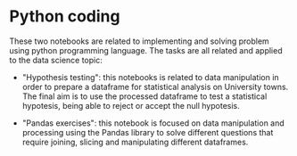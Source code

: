 # Python coding

These two notebooks are related to implementing and solving problem using python programming language. The tasks are all related and applied to the data science topic:

- "Hypothesis testing": this notebooks is related to data manipulation in order to prepare a dataframe for statistical analysis on University towns. The final aim is to 
use the processed dataframe to test a statistical hypotesis, being able to reject or accept the null hypotesis.


- "Pandas exercises": this notebook is focused on data manipulation and processing using the Pandas library to solve different questions that require joining, slicing and 
manipulating different dataframes. 
